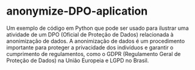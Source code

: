 # anonymize-DPO-aplication
 Um exemplo de código em Python que pode ser usado para ilustrar uma atividade de um DPO (Oficial de Proteção de Dados) relacionada à anonimização de dados. A anonimização de dados é um procedimento importante para proteger a privacidade dos indivíduos e garantir o cumprimento de regulamentos, como o GDPR (Regulamento Geral de Proteção de Dados) na União Europeia e LGPD no Brasil.
